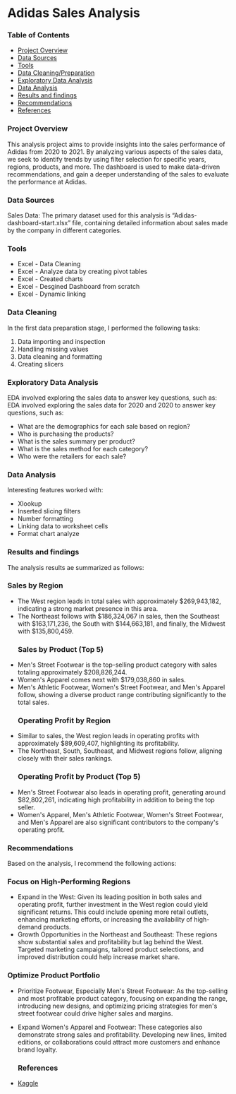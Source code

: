 # Adidas Sales Analysis

### Table of Contents

- [Project Overview](#project-overview)
- [Data Sources](#data-sources)
- [Tools](#tools)
- [Data Cleaning/Preparation](#data-cleaning)
- [Exploratory Data Analysis](exploratory-data-analysis)
- [Data Analysis](data-analysis)
- [Results and findings](results-and-findings)
- [Recommendations](#recommendations)
- [References](references)


### Project Overview

This analysis project aims to provide insights into the sales performance of Adidas from 2020 to 2021. By analyzing various aspects of the sales data, we seek to identify trends by using filter selection for specific years, regions, products, and more. The dashboard is used to make data-driven recommendations, and gain a deeper understanding of the sales to evaluate the performance at Adidas. 

### Data Sources

Sales Data: The primary dataset used for this analysis is “Adidas-dashboard-start.xlsx” file, containing detailed information about sales made by the company in different categories.

### Tools

- Excel - Data Cleaning
- Excel - Analyze data by creating pivot tables
- Excel - Created charts
- Excel - Desgined Dashboard from scratch
- Excel - Dynamic linking

### Data Cleaning

In the first data preparation stage, I performed the following tasks:
1. Data importing and inspection
2. Handling missing values
3. Data cleaning and formatting
4. Creating slicers

### Exploratory Data Analysis

EDA involved exploring the sales data to answer key questions, such as:
EDA involved exploring the sales data for 2020 and 2020 to answer key questions, such as:
- What are the demographics for each sale based on region?
- Who is purchasing the products?
- What is the sales summary per product?
- What is the sales method for each category?
- Who were the retailers for each sale?

### Data Analysis

Interesting features worked with:

- Xlookup
- Inserted slicing filters
- Number formatting
- Linking data to worksheet cells
- Format chart analyze

### Results and findings

The analysis results ae summarized as follows:
  ### Sales by Region
* The West region leads in total sales with approximately $269,943,182, indicating a strong market presence in this area.
* The Northeast follows with $186,324,067 in sales, then the Southeast with $163,171,236, the South with $144,663,181, and finally, the Midwest with $135,800,459.
  ### Sales by Product (Top 5)
* Men's Street Footwear is the top-selling product category with sales totaling approximately $208,826,244.
* Women's Apparel comes next with $179,038,860 in sales.
* Men's Athletic Footwear, Women's Street Footwear, and Men's Apparel follow, showing a diverse product range contributing significantly to the total sales.
  ### Operating Profit by Region
* Similar to sales, the West region leads in operating profits with approximately $89,609,407, highlighting its profitability.
* The Northeast, South, Southeast, and Midwest regions follow, aligning closely with their sales rankings.
  ### Operating Profit by Product (Top 5)
* Men's Street Footwear also leads in operating profit, generating around $82,802,261, indicating high profitability in addition to being the top seller.
* Women's Apparel, Men's Athletic Footwear, Women's Street Footwear, and Men's Apparel are also significant contributors to the company's operating profit.

### Recommendations

Based on the analysis, I recommend the following actions:
### Focus on High-Performing Regions
- Expand in the West: Given its leading position in both sales and operating profit, further investment in the West region could yield significant returns. This could include opening more retail outlets, enhancing marketing efforts, or increasing the availability of high-demand products.
- Growth Opportunities in the Northeast and Southeast: These regions show substantial sales and profitability but lag behind the West. Targeted marketing campaigns, tailored product selections, and improved distribution could help increase market share.
### Optimize Product Portfolio
- Prioritize Footwear, Especially Men's Street Footwear: As the top-selling and most profitable product category, focusing on expanding the range, introducing new designs, and optimizing pricing strategies for men's street footwear could drive higher sales and margins.
- Expand Women's Apparel and Footwear: These categories also demonstrate strong sales and profitability. Developing new lines, limited editions, or collaborations could attract more customers and enhance brand loyalty.

  ### References

* [Kaggle](https://www.kaggle.com/datasets/vishwas199728/adidas-sales-data)


